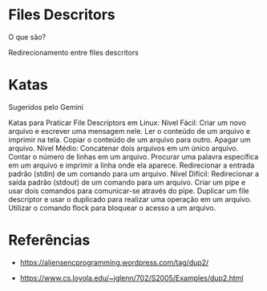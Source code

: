 # Files Descritors 


O que são? 


Redirecionamento entre files descritors 


# Katas

Sugeridos pelo Gemini

Katas para Praticar File Descriptors em Linux:
Nível Fácil:
Criar um novo arquivo e escrever uma mensagem nele.
Ler o conteúdo de um arquivo e imprimir na tela.
Copiar o conteúdo de um arquivo para outro.
Apagar um arquivo.
Nível Médio:
Concatenar dois arquivos em um único arquivo.
Contar o número de linhas em um arquivo.
Procurar uma palavra específica em um arquivo e imprimir a linha onde ela aparece.
Redirecionar a entrada padrão (stdin) de um comando para um arquivo.
Nível Difícil:
Redirecionar a saída padrão (stdout) de um comando para um arquivo.
Criar um pipe e usar dois comandos para comunicar-se através do pipe.
Duplicar um file descriptor e usar o duplicado para realizar uma operação em um arquivo.
Utilizar o comando flock para bloquear o acesso a um arquivo.


# Referências 

- https://aljensencprogramming.wordpress.com/tag/dup2/

- https://www.cs.loyola.edu/~jglenn/702/S2005/Examples/dup2.html